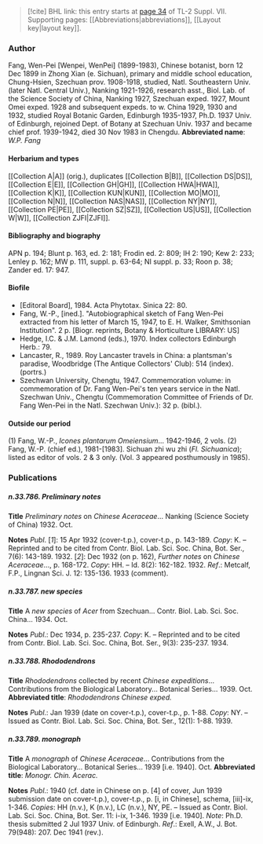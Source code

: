 > [!cite] BHL link: this entry starts at [page 34](https://www.biodiversitylibrary.org/page/33259538) of TL-2 Suppl. VII.
> Supporting pages: [[Abbreviations|abbreviations]], [[Layout key|layout key]].

### Author

Fang, Wen-Pei \[Wenpei, WenPei\] (1899-1983), Chinese botanist, born 12 Dec 1899 in Zhong Xian (e. Sichuan), primary and middle school education, Chung-Hsien, Szechuan prov. 1908-1918, studied, Natl. Southeastern Univ. (later Natl. Central Univ.), Nanking 1921-1926, research asst., Biol. Lab. of the Science Society of China, Nanking 1927, Szechuan exped. 1927, Mount Omei exped. 1928 and subsequent expeds. to w. China 1929, 1930 and 1932, studied Royal Botanic Garden, Edinburgh 1935-1937, Ph.D. 1937 Univ. of Edinburgh, rejoined Dept. of Botany at Szechuan Univ. 1937 and became chief prof. 1939-1942, died 30 Nov 1983 in Chengdu. 
**Abbreviated name**: *W.P. Fang*

#### Herbarium and types

[[Collection A|A]] (orig.), duplicates [[Collection B|B]], [[Collection DS|DS]], [[Collection E|E]], [[Collection GH|GH]], [[Collection HWA|HWA]], [[Collection K|K]], [[Collection KUN|KUN]], [[Collection MO|MO]], [[Collection N|N]], [[Collection NAS|NAS]], [[Collection NY|NY]], [[Collection PE|PE]], [[Collection SZ|SZ]], [[Collection US|US]], [[Collection W|W]], [[Collection ZJFI|ZJFI]].

#### Bibliography and biography

APN p. 194; Blunt p. 163, ed. 2: 181; Frodin ed. 2: 809; IH 2: 190; Kew 2: 233; Lenley p. 162; MW p. 111, suppl. p. 63-64; NI suppl. p. 33; Roon p. 38; Zander ed. 17: 947.

#### Biofile

- \[Editoral Board\], 1984. Acta Phytotax. Sinica 22: 80.
- Fang, W.-P., \[ined.\]. "Autobiographical sketch of Fang Wen-Pei extracted from his letter of March 15, 1947, to E. H. Walker, Smithsonian Institution". 2 p. \[Biogr. reprints, Botany & Horticulture LIBRARY: US\]
- Hedge, I.C. & J.M. Lamond (eds.), 1970. Index collectors Edinburgh Herb.: 79.
- Lancaster, R., 1989. Roy Lancaster travels in China: a plantsman's paradise, Woodbridge (The Antique Collectors' Club): 514 (index). (portrs.)
- Szechwan University, Chengtu, 1947. Commemoration volume: in commemoration of Dr. Fang Wen-Pei's ten years service in the Natl. Szechwan Univ., Chengtu (Commemoration Committee of Friends of Dr. Fang Wen-Pei in the Natl. Szechwan Univ.): 32 p. (bibl.).

#### Outside our period

(1) Fang, W.-P., *Icones plantarum Omeiensium*... 1942-1946, 2 vols. (2) Fang, W.-P. (chief ed.), 1981-\[1983\]. Sichuan zhi wu zhi (*Fl. Sichuanica*); listed as editor of vols. 2 & 3 only. (Vol. 3 appeared posthumously in 1985).

### Publications

##### n.33.786. Preliminary notes

**Title**
*Preliminary notes* on *Chinese Aceraceae*... Nanking (Science Society of China) 1932. Oct.

**Notes**
*Publ*. \[*1*\]: 15 Apr 1932 (cover-t.p.), cover-t.p., p. 143-189. *Copy*: K. – Reprinted and to be cited from Contr. Biol. Lab. Sci. Soc. China, Bot. Ser., 7(6): 143-189. 1932.
\[*2*\]: Dec 1932 (on p. 162), *Further notes* on *Chinese Aceraceae*..., p. 168-172. *Copy*: HH. – Id. 8(2): 162-182. 1932.
*Ref*.: Metcalf, F.P., Lingnan Sci. J. 12: 135-136. 1933 (comment).

##### n.33.787. new species

**Title**
A *new species* of *Acer* from Szechuan... Contr. Biol. Lab. Sci. Soc. China... 1934. Oct.

**Notes**
*Publ*.: Dec 1934, p. 235-237. *Copy*: K. – Reprinted and to be cited from Contr. Biol. Lab. Sci. Soc. China, Bot. Ser., 9(3): 235-237. 1934.

##### n.33.788. Rhododendrons

**Title**
*Rhododendrons* collected by recent *Chinese expeditions*... Contributions from the Biological Laboratory... Botanical Series... 1939. Oct.
**Abbreviated title**: *Rhododendrons Chinese exped.*

**Notes**
*Publ*.: Jan 1939 (date on cover-t.p.), cover-t.p., p. 1-88. *Copy*: NY. – Issued as Contr. Biol. Lab. Sci. Soc. China, Bot. Ser., 12(1): 1-88. 1939.

##### n.33.789. monograph

**Title**
A *monograph* of *Chinese Aceraceae*... Contributions from the Biological Laboratory... Botanical Series... 1939 \[i.e. 1940\]. Oct.
**Abbreviated title**: *Monogr. Chin. Acerac.*

**Notes**
*Publ*.: 1940 (cf. date in Chinese on p. \[4\] of cover, Jun 1939 submission date on cover-t.p.), cover-t.p., p. \[i, in Chinese\], schema, \[iii\]-ix, 1-346. *Copies*: HH (n.v.), K (n.v.), LC (n.v.), NY, PE. – Issued as Contr. Biol. Lab. Sci. Soc. China, Bot. Ser. 11: i-ix, 1-346. 1939 \[i.e. 1940\].
*Note*: Ph.D. thesis submitted 2 Jul 1937 Univ. of Edinburgh.
*Ref*.: Exell, A.W., J. Bot. 79(948): 207. Dec 1941 (rev.).

